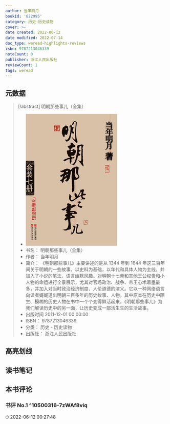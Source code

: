 ```yaml
---
author: 当年明月
bookId: '822995'
category: 历史-历史读物
cover: >-
date created: 2022-06-12
date modified: 2022-07-14
doc_type: weread-highlights-reviews
isbn: 9787213046339
noteCount: 0
publisher: 浙江人民出版社
reviewCount: 1
tags: weread
---
```


## 元数据

> [!abstract] 明朝那些事儿（全集）
> - ![ 明朝那些事儿（全集）|200](Extras/Media/_明朝那些事儿（全集）!200.jpg)
> - 书名： 明朝那些事儿（全集）
> - 作者： 当年明月
> - 简介： 《明朝那些事儿》主要讲述的是从 1344 年到 1644 年这三百年间关于明朝的一些故事。以史料为基础，以年代和具体人物为主线，并加入了小说的笔法，语言幽默风趣。对明朝十七帝和其他王公权贵和小人物的命运进行全景展示，尤其对官场政治、战争、帝王心术着墨最多，并加入对当时政治经济制度、人伦道德的演义。它以一种网络语言向读者娓娓道出明朝三百多年的历史故事、人物。其中原本在历史中陌生、模糊的历史人物在书中一个个变得鲜活起来。《明朝那些事儿》为我们解读历史中的另一面，让历史变成一部活生生的生活故事。
> - 出版时间 2011-12-01 00:00:00
> - ISBN： 9787213046339
> - 分类： 历史 - 历史读物
> - 出版社： 浙江人民出版社

## 高亮划线

## 读书笔记

## 本书评论

### 书评 No.1 ^10500316-7zWAf8viq

⏱ 2022-06-12 00:27:48
